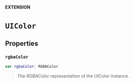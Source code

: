 **EXTENSION**

# `UIColor`

## Properties
### `rgbaColor`

```swift
var rgbaColor: RGBAColor
```

> The RGBAColor representation of the UIColor instance.

